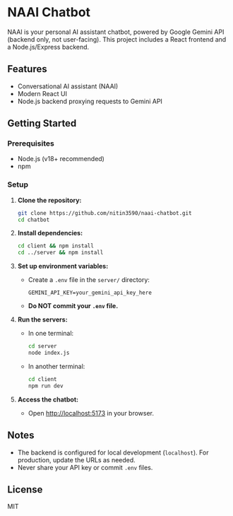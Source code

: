 # NAAI Chatbot

NAAI is your personal AI assistant chatbot, powered by Google Gemini API (backend only, not user-facing). This project includes a React frontend and a Node.js/Express backend.

## Features
- Conversational AI assistant (NAAI)
- Modern React UI
- Node.js backend proxying requests to Gemini API

## Getting Started

### Prerequisites
- Node.js (v18+ recommended)
- npm

### Setup
1. **Clone the repository:**
   ```sh
   git clone https://github.com/nitin3590/naai-chatbot.git
   cd chatbot
   ```
2. **Install dependencies:**
   ```sh
   cd client && npm install
   cd ../server && npm install
   ```
3. **Set up environment variables:**
   - Create a `.env` file in the `server/` directory:
     ```env
     GEMINI_API_KEY=your_gemini_api_key_here
     ```
   - **Do NOT commit your `.env` file.**

4. **Run the servers:**
   - In one terminal:
     ```sh
     cd server
     node index.js
     ```
   - In another terminal:
     ```sh
     cd client
     npm run dev
     ```

5. **Access the chatbot:**
   - Open [http://localhost:5173](http://localhost:5173) in your browser.

## Notes
- The backend is configured for local development (`localhost`). For production, update the URLs as needed.
- Never share your API key or commit `.env` files.

## License
MIT 